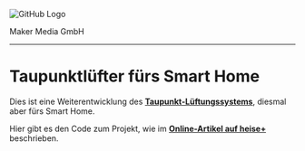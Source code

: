 ![GitHub Logo](http://www.heise.de/make/icons/make_logo.png)

Maker Media GmbH

***

# Taupunktlüfter fürs Smart Home

Dies ist eine Weiterentwicklung des **[Taupunkt-Lüftungssystems](https://github.com/MakeMagazinDE/Taupunktluefter)**, diesmal aber fürs Smart Home. 

Hier gibt es den Code zum Projekt, wie im **[Online-Artikel auf heise+](https://heise.de/-9725390)** beschrieben. 

